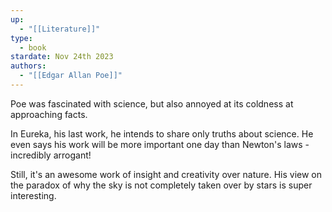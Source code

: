 ```yaml
---
up:
  - "[[Literature]]"
type:
  - book
stardate: Nov 24th 2023
authors:
  - "[[Edgar Allan Poe]]"
---
```


Poe was fascinated with science, but also annoyed at its coldness at approaching facts. 

In Eureka, his last work, he intends to share only truths about science. He even says his work will be more important one day than Newton's laws - incredibly arrogant!

Still, it's an awesome work of insight and creativity over nature. His view on the paradox of why the sky is not completely taken over by stars is super interesting.
